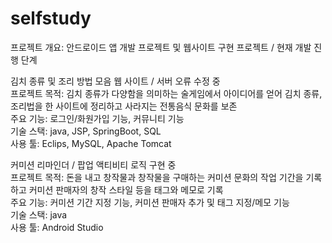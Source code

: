 # selfstudy
프로젝트 개요: 안드로이드 앱 개발 프로젝트 및 웹사이트 구현 프로젝트 / 현재 개발 진행 단계  

김치 종류 및 조리 방법 모음 웹 사이트 / 서버 오류 수정 중  
프로젝트 목적: 김치 종류가 다양함을 의미하는 술게임에서 아이디어를 얻어 김치 종류, 조리법을 한 사이트에 정리하고 사라지는 전통음식 문화를 보존  
주요 기능: 로그인/화원가입 기능, 커뮤니티 기능  
기술 스택: java, JSP, SpringBoot, SQL  
사용 툴: Eclips, MySQL, Apache Tomcat  

커미션 리마인더 / 팝업 액티비티 로직 구현 중  
프로젝트 목적: 돈을 내고 창작물과 창작물을 구매하는 커미션 문화의 작업 기간을 기록하고 커미션 판매자의 창작 스타일 등을 태그와 메모로 기록  
주요 기능: 커미션 기간 지정 기능, 커미션 판매자 추가 및 태그 지정/메모 기능  
기술 스택: java  
사용 툴: Android Studio  
